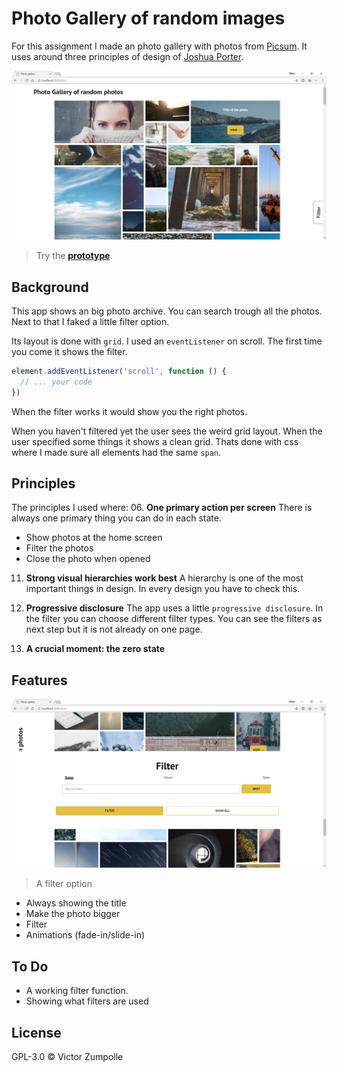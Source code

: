 # Photo Gallery of random images

For this assignment I made an photo gallery with photos from [Picsum](https://picsum.photos). It uses around three principles of design of [Joshua Porter](http://bokardo.com/principles-of-user-interface-design/).

![Preview](dist/images/preview.png)
> Try the
> [**prototype**](https://velomovies.github.io/web-design/dist/).

## Background

This app shows an big photo archive. You can search trough all the photos. Next to that I faked a little filter option.

 Its layout is done with `grid`. I used an `eventListener` on scroll. The first time you come it shows the filter.
```javascript
element.addEventListener('scroll', function () {
  // ... your code
})
```
When the filter works it would show you the right photos. 

When you haven't filtered yet the user sees the weird grid layout. When the user specified some things it shows a clean grid. 
Thats done with css where I made sure all elements had the same `span`.

## Principles
The principles I used where:
06. **One primary action per screen**
There is always one primary thing you can do in each state. 
  - Show photos at the home screen
  - Filter the photos
  - Close the photo when opened

11. **Strong visual hierarchies work best**
A hierarchy is one of the most important things in design. In every design you have to check this.

14. **Progressive disclosure**
The app uses a little `progressive disclosure`. In the filter you can choose different filter types. You can see the filters as next step but it is not already on one page.

15. **A crucial moment: the zero state**


## Features

![Preview 2](dist/images/preview2.png)
> A filter option

- Always showing the title
- Make the photo bigger
- Filter 
- Animations (fade-in/slide-in)

## To Do

- A working filter function. 
- Showing what filters are used

## License

GPL-3.0 © Victor Zumpolle